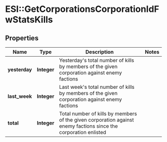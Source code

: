 # ESI::GetCorporationsCorporationIdFwStatsKills

## Properties
Name | Type | Description | Notes
------------ | ------------- | ------------- | -------------
**yesterday** | **Integer** | Yesterday&#39;s total number of kills by members of the given corporation against enemy factions | 
**last_week** | **Integer** | Last week&#39;s total number of kills by members of the given corporation against enemy factions | 
**total** | **Integer** | Total number of kills by members of the given corporation against enemy factions since the corporation enlisted | 


